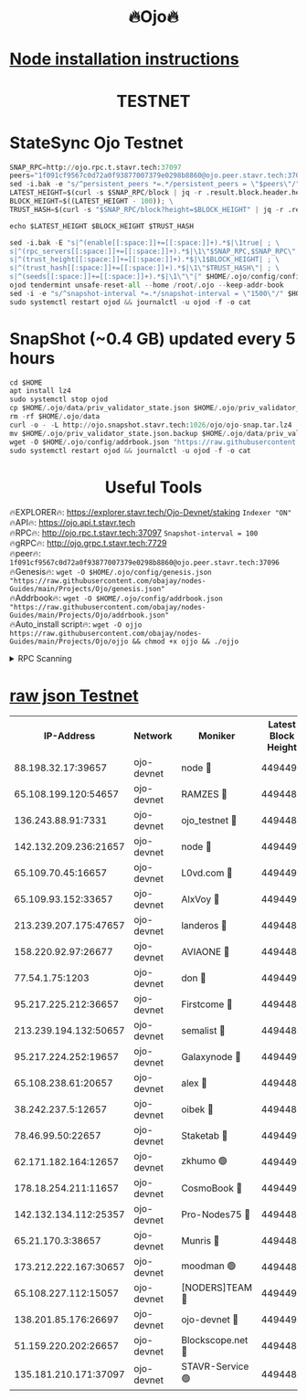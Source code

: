 <h1 align="center"> 🔥Ojo🔥</h1>

[Node installation instructions](https://github.com/obajay/nodes-Guides/tree/main/Projects/Ojo)
=

<h1 align="center"> TESTNET</h1>

# StateSync Ojo Testnet
```python
SNAP_RPC=http://ojo.rpc.t.stavr.tech:37097
peers="1f091cf9567c0d72a0f93877007379e0298b8860@ojo.peer.stavr.tech:37096"
sed -i.bak -e "s/^persistent_peers *=.*/persistent_peers = \"$peers\"/" $HOME/.ojo/config/config.toml
LATEST_HEIGHT=$(curl -s $SNAP_RPC/block | jq -r .result.block.header.height); \
BLOCK_HEIGHT=$((LATEST_HEIGHT - 100)); \
TRUST_HASH=$(curl -s "$SNAP_RPC/block?height=$BLOCK_HEIGHT" | jq -r .result.block_id.hash)

echo $LATEST_HEIGHT $BLOCK_HEIGHT $TRUST_HASH

sed -i.bak -E "s|^(enable[[:space:]]+=[[:space:]]+).*$|\1true| ; \
s|^(rpc_servers[[:space:]]+=[[:space:]]+).*$|\1\"$SNAP_RPC,$SNAP_RPC\"| ; \
s|^(trust_height[[:space:]]+=[[:space:]]+).*$|\1$BLOCK_HEIGHT| ; \
s|^(trust_hash[[:space:]]+=[[:space:]]+).*$|\1\"$TRUST_HASH\"| ; \
s|^(seeds[[:space:]]+=[[:space:]]+).*$|\1\"\"|" $HOME/.ojo/config/config.toml
ojod tendermint unsafe-reset-all --home /root/.ojo --keep-addr-book
sed -i -e "s/^snapshot-interval *=.*/snapshot-interval = \"1500\"/" $HOME/.ojo/config/app.toml
sudo systemctl restart ojod && journalctl -u ojod -f -o cat
```
# SnapShot (~0.4 GB) updated every 5 hours
```python
cd $HOME
apt install lz4
sudo systemctl stop ojod
cp $HOME/.ojo/data/priv_validator_state.json $HOME/.ojo/priv_validator_state.json.backup
rm -rf $HOME/.ojo/data
curl -o - -L http://ojo.snapshot.stavr.tech:1026/ojo/ojo-snap.tar.lz4 | lz4 -c -d - | tar -x -C $HOME/.ojo --strip-components 2
mv $HOME/.ojo/priv_validator_state.json.backup $HOME/.ojo/data/priv_validator_state.json
wget -O $HOME/.ojo/config/addrbook.json "https://raw.githubusercontent.com/obajay/nodes-Guides/main/Projects/Ojo/addrbook.json"
sudo systemctl restart ojod && journalctl -u ojod -f -o cat
```
 <h1 align="center"> Useful Tools</h1>

🔥EXPLORER🔥:        https://explorer.stavr.tech/Ojo-Devnet/staking        `Indexer "ON"` \
🔥API🔥:                     https://ojo.api.t.stavr.tech \
🔥RPC🔥:                    http://ojo.rpc.t.stavr.tech:37097              `Snapshot-interval = 100` \
🔥gRPC🔥:                  http://ojo.grpc.t.stavr.tech:7729 \
🔥peer🔥:                   `1f091cf9567c0d72a0f93877007379e0298b8860@ojo.peer.stavr.tech:37096` \
🔥Genesis🔥:    ```wget -O $HOME/.ojo/config/genesis.json "https://raw.githubusercontent.com/obajay/nodes-Guides/main/Projects/Ojo/genesis.json"``` \
🔥Addrbook🔥:    ```wget -O $HOME/.ojo/config/addrbook.json "https://raw.githubusercontent.com/obajay/nodes-Guides/main/Projects/Ojo/addrbook.json"``` \
🔥Auto_install script🔥: ```wget -O ojjo https://raw.githubusercontent.com/obajay/nodes-Guides/main/Projects/Ojo/ojjo && chmod +x ojjo && ./ojjo```


<details>
<summary>RPC Scanning</summary>

<h2 align="center"> We scan nodes in real time every 4 hours. And we provide the final result of RPC endpoints.
We cannot influence the operation of these nodes in any way. </h2>


```python
If Voting Power is higher than 0 --> then the Node is a validator of the network and may be subject to attack and be a potential threat to the chain.
```
```python
We marked such validators with a red symbol
```

</details>

[raw json Testnet](https://rpc-check.ojot.stavr.tech/ojot/rpc-ojot-result.json)
=


<table><tr><th>IP-Address</th><th>Network</th><th>Moniker</th><th>Latest Block Height</th><th>Earliest Block Height</th><th>Catching Up</th><th>Tx Index</th><th>Voting Power</th><th>Scan Time</th></tr><tr><td>88.198.32.17:39657</td><td>ojo-devnet</td><td>node 🔴</td><td>4494490</td><td>300001</td><td>False</td><td>on</td><td>65654</td><td>2023-12-15T00:59:37.207763587UTC</td></tr><tr><td>65.108.199.120:54657</td><td>ojo-devnet</td><td>RAMZES 🔴</td><td>4494485</td><td>306156</td><td>False</td><td>on</td><td>15420</td><td>2023-12-15T00:59:08.948245701UTC</td></tr><tr><td>136.243.88.91:7331</td><td>ojo-devnet</td><td>ojo_testnet 🔴</td><td>4494487</td><td>308845</td><td>False</td><td>on</td><td>1000</td><td>2023-12-15T00:59:15.614496767UTC</td></tr><tr><td>142.132.209.236:21657</td><td>ojo-devnet</td><td>node 🔴</td><td>4494490</td><td>350001</td><td>False</td><td>on</td><td>1999</td><td>2023-12-15T00:59:35.702712500UTC</td></tr><tr><td>65.109.70.45:16657</td><td>ojo-devnet</td><td>L0vd.com 🔴</td><td>4494491</td><td>695918</td><td>False</td><td>off</td><td>998</td><td>2023-12-15T00:59:42.977626822UTC</td></tr><tr><td>65.109.93.152:33657</td><td>ojo-devnet</td><td>AlxVoy 🔴</td><td>4494490</td><td>2319801</td><td>False</td><td>on</td><td>4536782</td><td>2023-12-15T00:59:35.474906526UTC</td></tr><tr><td>213.239.207.175:47657</td><td>ojo-devnet</td><td>landeros 🔴</td><td>4494489</td><td>2714001</td><td>False</td><td>off</td><td>11083</td><td>2023-12-15T00:59:28.864407311UTC</td></tr><tr><td>158.220.92.97:26677</td><td>ojo-devnet</td><td>AVIAONE 🔴</td><td>4494489</td><td>2754001</td><td>False</td><td>on</td><td>13867</td><td>2023-12-15T00:59:28.605914376UTC</td></tr><tr><td>77.54.1.75:1203</td><td>ojo-devnet</td><td>don 🔴</td><td>4494490</td><td>2906401</td><td>False</td><td>on</td><td>10</td><td>2023-12-15T00:59:36.908255881UTC</td></tr><tr><td>95.217.225.212:36657</td><td>ojo-devnet</td><td>Firstcome 🔴</td><td>4494486</td><td>2985946</td><td>False</td><td>on</td><td>13566</td><td>2023-12-15T00:59:15.326693963UTC</td></tr><tr><td>213.239.194.132:50657</td><td>ojo-devnet</td><td>semalist 🔴</td><td>4494485</td><td>3223522</td><td>False</td><td>on</td><td>19037</td><td>2023-12-15T00:59:09.192553705UTC</td></tr><tr><td>95.217.224.252:19657</td><td>ojo-devnet</td><td>Galaxynode 🔴</td><td>4494491</td><td>3685492</td><td>False</td><td>on</td><td>11888</td><td>2023-12-15T00:59:39.815599547UTC</td></tr><tr><td>65.108.238.61:20657</td><td>ojo-devnet</td><td>alex 🔴</td><td>4494485</td><td>4158001</td><td>False</td><td>on</td><td>11359</td><td>2023-12-15T00:59:08.623306315UTC</td></tr><tr><td>38.242.237.5:12657</td><td>ojo-devnet</td><td>oibek 🔴</td><td>4494485</td><td>4196001</td><td>False</td><td>off</td><td>1023</td><td>2023-12-15T00:59:09.546579401UTC</td></tr><tr><td>78.46.99.50:22657</td><td>ojo-devnet</td><td>Staketab 🔴</td><td>4494491</td><td>4254801</td><td>False</td><td>on</td><td>1276</td><td>2023-12-15T00:59:43.216830140UTC</td></tr><tr><td>62.171.182.164:12657</td><td>ojo-devnet</td><td>zkhumo 🟢</td><td>4494490</td><td>4384001</td><td>False</td><td>off</td><td>0</td><td>2023-12-15T00:59:36.037537438UTC</td></tr><tr><td>178.18.254.211:11657</td><td>ojo-devnet</td><td>CosmoBook 🔴</td><td>4494490</td><td>4392001</td><td>False</td><td>off</td><td>1068</td><td>2023-12-15T00:59:36.353053061UTC</td></tr><tr><td>142.132.134.112:25357</td><td>ojo-devnet</td><td>Pro-Nodes75 🔴</td><td>4494486</td><td>4394486</td><td>False</td><td>on</td><td>24651</td><td>2023-12-15T00:59:12.519200629UTC</td></tr><tr><td>65.21.170.3:38657</td><td>ojo-devnet</td><td>Munris 🔴</td><td>4494486</td><td>4394486</td><td>False</td><td>off</td><td>20123</td><td>2023-12-15T00:59:14.980225701UTC</td></tr><tr><td>173.212.222.167:30657</td><td>ojo-devnet</td><td>moodman 🟢</td><td>4494488</td><td>4394488</td><td>False</td><td>off</td><td>0</td><td>2023-12-15T00:59:24.136376412UTC</td></tr><tr><td>65.108.227.112:15057</td><td>ojo-devnet</td><td>[NODERS]TEAM 🔴</td><td>4494491</td><td>4394491</td><td>False</td><td>off</td><td>9999</td><td>2023-12-15T00:59:40.145195794UTC</td></tr><tr><td>138.201.85.176:26697</td><td>ojo-devnet</td><td>ojo-devnet 🔴</td><td>4494491</td><td>4394491</td><td>False</td><td>on</td><td>1000024000</td><td>2023-12-15T00:59:42.630550117UTC</td></tr><tr><td>51.159.220.202:26657</td><td>ojo-devnet</td><td>Blockscope.net 🔴</td><td>4494485</td><td>4425001</td><td>False</td><td>on</td><td>981</td><td>2023-12-15T00:59:08.218939075UTC</td></tr><tr><td>135.181.210.171:37097</td><td>ojo-devnet</td><td>STAVR-Service 🟢</td><td>4494486</td><td>4493101</td><td>False</td><td>on</td><td>0</td><td>2023-12-15T00:59:10.173238187UTC</td></tr></table>